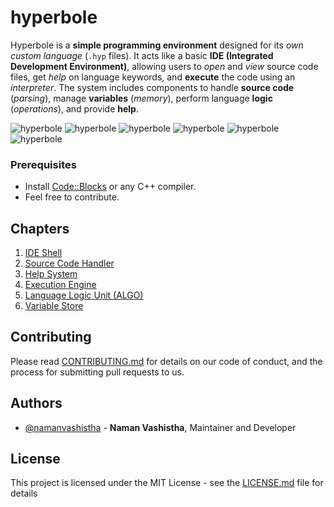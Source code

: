 # hyperbole

Hyperbole is a **simple programming environment** designed for its *own custom language* (`.hyp` files).
It acts like a basic **IDE (Integrated Development Environment)**, allowing users to *open* and *view* source code files, get *help* on language keywords, and **execute** the code using an *interpreter*.
The system includes components to handle **source code** (*parsing*), manage **variables** (*memory*), perform language **logic** (*operations*), and provide **help**.

![hyperbole](https://i.imgur.com/Ct2yYvh.png)
![hyperbole](https://i.imgur.com/MiIQlXN.png)
![hyperbole](https://i.imgur.com/iAi9Mni.png)
![hyperbole](https://i.imgur.com/FOhvYTK.png)
![hyperbole](https://i.imgur.com/hDSPoCL.png)
![hyperbole](https://i.imgur.com/A6irx0I.png)

### Prerequisites
- Install [Code::Blocks](http://www.codeblocks.org/downloads) or any C++ compiler.
- Feel free to contribute.

## Chapters
1. [IDE Shell](01_ide_shell.md)
2. [Source Code Handler](02_source_code_handler.md)
3. [Help System](03_help_system.md)
4. [Execution Engine](04_execution_engine.md)
5. [Language Logic Unit (ALGO)](05_language_logic_unit__algo_.md)
6. [Variable Store](06_variable_store.md)

## Contributing

Please read [CONTRIBUTING.md](https://github.com/namanvashistha/hyperbole/blob/master/CONTRIBUTING.md) for details on our code of conduct, and the process for submitting pull requests to us.

## Authors

- [@namanvashistha](https://github.com/namanvashistha) - **Naman Vashistha**, Maintainer and Developer

## License

This project is licensed under the MIT License - see the [LICENSE.md](https://github.com/namanvashistha/hyperbole/blob/master/LICENSE) file for details
 
